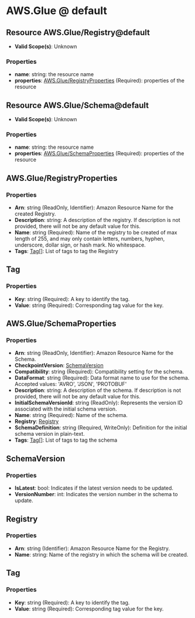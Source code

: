 # AWS.Glue @ default

## Resource AWS.Glue/Registry@default
* **Valid Scope(s)**: Unknown
### Properties
* **name**: string: the resource name
* **properties**: [AWS.Glue/RegistryProperties](#awsglueregistryproperties) (Required): properties of the resource

## Resource AWS.Glue/Schema@default
* **Valid Scope(s)**: Unknown
### Properties
* **name**: string: the resource name
* **properties**: [AWS.Glue/SchemaProperties](#awsglueschemaproperties) (Required): properties of the resource

## AWS.Glue/RegistryProperties
### Properties
* **Arn**: string (ReadOnly, Identifier): Amazon Resource Name for the created Registry.
* **Description**: string: A description of the registry. If description is not provided, there will not be any default value for this.
* **Name**: string (Required): Name of the registry to be created of max length of 255, and may only contain letters, numbers, hyphen, underscore, dollar sign, or hash mark.  No whitespace.
* **Tags**: [Tag](#tag)[]: List of tags to tag the Registry

## Tag
### Properties
* **Key**: string (Required): A key to identify the tag.
* **Value**: string (Required): Corresponding tag value for the key.

## AWS.Glue/SchemaProperties
### Properties
* **Arn**: string (ReadOnly, Identifier): Amazon Resource Name for the Schema.
* **CheckpointVersion**: [SchemaVersion](#schemaversion)
* **Compatibility**: string (Required): Compatibility setting for the schema.
* **DataFormat**: string (Required): Data format name to use for the schema. Accepted values: 'AVRO', 'JSON', 'PROTOBUF'
* **Description**: string: A description of the schema. If description is not provided, there will not be any default value for this.
* **InitialSchemaVersionId**: string (ReadOnly): Represents the version ID associated with the initial schema version.
* **Name**: string (Required): Name of the schema.
* **Registry**: [Registry](#registry)
* **SchemaDefinition**: string (Required, WriteOnly): Definition for the initial schema version in plain-text.
* **Tags**: [Tag](#tag)[]: List of tags to tag the schema

## SchemaVersion
### Properties
* **IsLatest**: bool: Indicates if the latest version needs to be updated.
* **VersionNumber**: int: Indicates the version number in the schema to update.

## Registry
### Properties
* **Arn**: string (Identifier): Amazon Resource Name for the Registry.
* **Name**: string: Name of the registry in which the schema will be created.

## Tag
### Properties
* **Key**: string (Required): A key to identify the tag.
* **Value**: string (Required): Corresponding tag value for the key.

